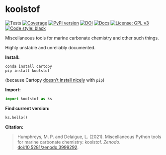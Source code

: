 # koolstof

![Tests](https://github.com/mvdh7/koolstof/workflows/Tests/badge.svg)
[![Coverage](https://github.com/mvdh7/koolstof/blob/main/misc/coverage.svg)](https://github.com/mvdh7/koolstof/blob/main/misc/coverage.txt)
[![PyPI version](https://img.shields.io/pypi/v/koolstof.svg?style=popout)](https://pypi.org/project/koolstof/)
[![DOI](https://img.shields.io/badge/DOI-10.5281%2Fzenodo.3999292-informational)](https://doi.org/10.5281/zenodo.3999292)
[![Docs](https://readthedocs.org/projects/koolstof/badge/?version=latest&style=flat)](https://koolstof.readthedocs.io/en/latest/)
[![License: GPL v3](https://img.shields.io/badge/License-GPLv3-blue.svg)](https://www.gnu.org/licenses/gpl-3.0)
[![Code style: black](https://img.shields.io/badge/code%20style-black-000000.svg)](https://github.com/psf/black)

Miscellaneous tools for marine carbonate chemistry and other such things.

Highly unstable and unreliably documented.

**Install:**

    conda install cartopy
    pip install koolstof
    
(because Cartopy [doesn't install nicely](https://scitools.org.uk/cartopy/docs/latest/installing.html#building-from-source) with `pip`)

**Import:**

```python
import koolstof as ks
```

**Find current version:**

```python
ks.hello()
```

**Citation:**

> Humphreys, M. P. and Delaigue, L. (2021).  Miscellaneous Python tools for marine carbonate chemistry: koolstof.  *Zenodo*.  [doi:10.5281/zenodo.3999292](https://doi.org/10.5281/zenodo.3999292).
